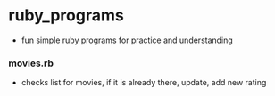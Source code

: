 # ruby_programs

* fun simple ruby programs for practice and understanding

### movies.rb
* checks list for movies, if it is already there, update, add new rating 
